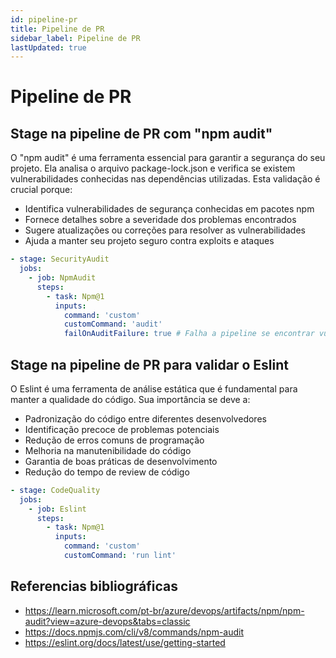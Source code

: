 ```yaml
---
id: pipeline-pr
title: Pipeline de PR
sidebar_label: Pipeline de PR
lastUpdated: true
---
```


# Pipeline de PR

## Stage na pipeline de PR com "npm audit"

O "npm audit" é uma ferramenta essencial para garantir a segurança do seu
projeto. Ela analisa o arquivo package-lock.json e verifica se existem
vulnerabilidades conhecidas nas dependências utilizadas. Esta validação é
crucial porque:

- Identifica vulnerabilidades de segurança conhecidas em pacotes npm
- Fornece detalhes sobre a severidade dos problemas encontrados
- Sugere atualizações ou correções para resolver as vulnerabilidades
- Ajuda a manter seu projeto seguro contra exploits e ataques

```yaml
- stage: SecurityAudit
  jobs:
    - job: NpmAudit
      steps:
        - task: Npm@1
          inputs:
            command: 'custom'
            customCommand: 'audit'
            failOnAuditFailure: true # Falha a pipeline se encontrar vulnerabilidades críticas
```

## Stage na pipeline de PR para validar o Eslint

O Eslint é uma ferramenta de análise estática que é fundamental para manter a
qualidade do código. Sua importância se deve a:

- Padronização do código entre diferentes desenvolvedores
- Identificação precoce de problemas potenciais
- Redução de erros comuns de programação
- Melhoria na manutenibilidade do código
- Garantia de boas práticas de desenvolvimento
- Redução do tempo de review de código

```yaml
- stage: CodeQuality
  jobs:
    - job: Eslint
      steps:
        - task: Npm@1
          inputs:
            command: 'custom'
            customCommand: 'run lint'
```

## Referencias bibliográficas

- https://learn.microsoft.com/pt-br/azure/devops/artifacts/npm/npm-audit?view=azure-devops&tabs=classic
- https://docs.npmjs.com/cli/v8/commands/npm-audit
- https://eslint.org/docs/latest/use/getting-started
